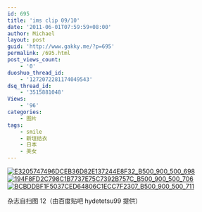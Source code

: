 ```yaml
---
id: 695
title: 'ims clip 09/10'
date: '2011-06-01T07:59:59+08:00'
author: Michael
layout: post
guid: 'http://www.gakky.me/?p=695'
permalink: /695.html
post_views_count:
    - '0'
duoshuo_thread_id:
    - '1272072281174049543'
dsq_thread_id:
    - '3515881048'
Views:
    - '96'
categories:
    - 图片
tags:
    - smile
    - 新垣结衣
    - 日本
    - 美女
---
```


[![E3205747496DCEB36D82E137244E8F32_B500_900_500_698](http://www.yui-aragaki.org/wp-content/uploads/img/E3205747496DCEB36D82E137244E8F32_B500_900_500_698.jpeg)](http://www.yui-aragaki.org/wp-content/uploads/img/E3205747496DCEB36D82E137244E8F32_B1280_1280_732_1023.jpeg) [![194F8FD2C798C1B7737E75C7392B757C_B500_900_500_706](http://www.yui-aragaki.org/wp-content/uploads/img/194F8FD2C798C1B7737E75C7392B757C_B500_900_500_706.jpeg)](http://www.yui-aragaki.org/wp-content/uploads/img/194F8FD2C798C1B7737E75C7392B757C_B1280_1280_724_1023.jpeg) [![BCBDDBF1F5037CED64806C1ECC7F2307_B500_900_500_711](http://www.yui-aragaki.org/wp-content/uploads/img/BCBDDBF1F5037CED64806C1ECC7F2307_B500_900_500_711.jpeg)](http://www.yui-aragaki.org/wp-content/uploads/img/BCBDDBF1F5037CED64806C1ECC7F2307_B1280_1280_719_1023.jpeg)

杂志自扫图 12（由百度贴吧 hydetetsu99 提供）